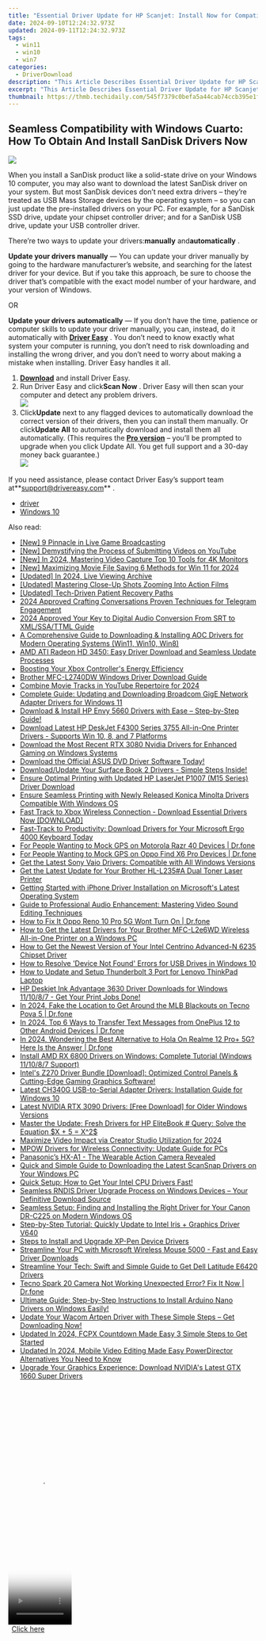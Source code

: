 ```yaml
---
title: "Essential Driver Update for HP Scanjet: Install Now for Compatibility with Windows 11, 8 &"
date: 2024-09-10T12:24:32.973Z
updated: 2024-09-11T12:24:32.973Z
tags:
  - win11
  - win10
  - win7
categories:
  - DriverDownload
description: "This Article Describes Essential Driver Update for HP Scanjet: Install Now for Compatibility with Windows 11, 8 &"
excerpt: "This Article Describes Essential Driver Update for HP Scanjet: Install Now for Compatibility with Windows 11, 8 &"
thumbnail: https://thmb.techidaily.com/545f7379c0befa5a44cab74ccb395e1f4653a53c66c0461613d4a49d7a7f9a57.jpg
---
```


## Seamless Compatibility with Windows Cuarto: How To Obtain And Install SanDisk Drivers Now

![](https://images.drivereasy.com/wp-content/uploads/2018/11/img_5be14e36185dc-300x164.jpg)

 When you install a SanDisk product like a solid-state drive on your Windows 10 computer, you may also want to download the latest SanDisk driver on your system. But most SanDisk devices don’t need extra drivers – they’re treated as USB Mass Storage devices by the operating system – so you can just update the pre-installed drivers on your PC. For example, for a SanDisk SSD drive, update your chipset controller driver; and for a SanDisk USB drive, update your USB controller driver.

 There’re two ways to update your drivers:**manually** and**automatically** .

**Update your drivers manually** — You can update your driver manually by going to the hardware manufacturer’s website, and searching for the latest driver for your device. But if you take this approach, be sure to choose the driver that’s compatible with the exact model number of your hardware, and your version of Windows.

OR

**Update your drivers automatically** — If you don’t have the time, patience or computer skills to update your driver manually, you can, instead, do it automatically with **[Driver Easy](https://tools.techidaily.com/drivereasy/download/)**  . You don’t need to know exactly what system your computer is running, you don’t need to risk downloading and installing the wrong driver, and you don’t need to worry about making a mistake when installing. Driver Easy handles it all.

1. **[Download](https://tools.techidaily.com/drivereasy/download/)**  and install Driver Easy.
2. Run Driver Easy and click**Scan Now** . Driver Easy will then scan your computer and detect any problem drivers.  
![](https://images.drivereasy.com/wp-content/uploads/2018/11/img_5be14ddebe57b.jpg)
3. Click**Update** next to any flagged devices to automatically download the correct version of their drivers, then you can install them manually. Or click**Update All** to automatically download and install them all automatically. (This requires the **[Pro version](https://tools.techidaily.com/drivereasy/download/)**  – you’ll be prompted to upgrade when you click Update All. You get full support and a 30-day money back guarantee.)  
![](https://images.drivereasy.com/wp-content/uploads/2018/11/img_5be14dc0825a9.jpg)

 If you need assistance, please contact Driver Easy’s support team at**<support@drivereasy.com>** .

* [driver](https://tools.techidaily.com/drivereasy/download/)
* [Windows 10](https://tools.techidaily.com/drivereasy/download/)

<ins class="adsbygoogle"
     style="display:block"
     data-ad-format="autorelaxed"
     data-ad-client="ca-pub-7571918770474297"
     data-ad-slot="1223367746"></ins>



<ins class="adsbygoogle"
     style="display:block"
     data-ad-client="ca-pub-7571918770474297"
     data-ad-slot="8358498916"
     data-ad-format="auto"
     data-full-width-responsive="true"></ins>





<span class="atpl-alsoreadstyle">Also read:</span>
<div><ul>
<li><a href="https://extra-resources.techidaily.com/new-9-pinnacle-in-live-game-broadcasting/"><u>[New] 9 Pinnacle in Live Game Broadcasting</u></a></li>
<li><a href="https://youtube-clips.techidaily.com/new-demystifying-the-process-of-submitting-videos-on-youtube/"><u>[New] Demystifying the Process of Submitting Videos on YouTube</u></a></li>
<li><a href="https://screen-mirroring-recording.techidaily.com/new-in-2024-mastering-video-capture-top-10-tools-for-4k-monitors/"><u>[New] In 2024, Mastering Video Capture Top 10 Tools for 4K Monitors</u></a></li>
<li><a href="https://screen-video-capture.techidaily.com/new-maximizing-movie-file-saving-6-methods-for-win-11-for-2024/"><u>[New] Maximizing Movie File Saving 6 Methods for Win 11 for 2024</u></a></li>
<li><a href="https://digital-screen-recording.techidaily.com/updated-in-2024-live-viewing-archive/"><u>[Updated] In 2024, Live Viewing Archive</u></a></li>
<li><a href="https://extra-support.techidaily.com/updated-mastering-close-up-shots-zooming-into-action-films/"><u>[Updated] Mastering Close-Up Shots Zooming Into Action Films</u></a></li>
<li><a href="https://some-guidance.techidaily.com/updated-tech-driven-patient-recovery-paths/"><u>[Updated] Tech-Driven Patient Recovery Paths</u></a></li>
<li><a href="https://fox-info.techidaily.com/2024-approved-crafting-conversations-proven-techniques-for-telegram-engagement/"><u>2024 Approved Crafting Conversations Proven Techniques for Telegram Engagement</u></a></li>
<li><a href="https://article-tips.techidaily.com/2024-approved-your-key-to-digital-audio-conversion-from-srt-to-xmlssattml-guide/"><u>2024 Approved Your Key to Digital Audio Conversion From SRT to XML/SSA/TTML Guide</u></a></li>
<li><a href="https://win-amazing.techidaily.com/a-comprehensive-guide-to-downloading-and-installing-aoc-drivers-for-modern-operating-systems-win11-win10-win8/"><u>A Comprehensive Guide to Downloading & Installing AOC Drivers for Modern Operating Systems (Win11, Win10, Win8)</u></a></li>
<li><a href="https://win-amazing.techidaily.com/amd-ati-radeon-hd-3450-easy-driver-download-and-seamless-update-processes/"><u>AMD ATI Radeon HD 3450: Easy Driver Download and Seamless Update Processes</u></a></li>
<li><a href="https://games-able.techidaily.com/boosting-your-xbox-controllers-energy-efficiency/"><u>Boosting Your Xbox Controller's Energy Efficiency</u></a></li>
<li><a href="https://win-amazing.techidaily.com/brother-mfc-l2740dw-windows-driver-download-guide/"><u>Brother MFC-L2740DW Windows Driver Download Guide</u></a></li>
<li><a href="https://extra-resources.techidaily.com/combine-movie-tracks-in-youtube-repertoire-for-2024/"><u>Combine Movie Tracks in YouTube Repertoire for 2024</u></a></li>
<li><a href="https://win-amazing.techidaily.com/complete-guide-updating-and-downloading-broadcom-gige-network-adapter-drivers-for-windows-11/"><u>Complete Guide: Updating and Downloading Broadcom GigE Network Adapter Drivers for Windows 11</u></a></li>
<li><a href="https://win-amazing.techidaily.com/download-and-install-hp-envy-5660-drivers-with-ease-step-by-step-guide/"><u>Download & Install HP Envy 5660 Drivers with Ease – Step-by-Step Guide!</u></a></li>
<li><a href="https://win-amazing.techidaily.com/download-latest-hp-deskjet-f4300-series-3755-all-in-one-printer-drivers-supports-win-10-8-and-7-platforms/"><u>Download Latest HP DeskJet F4300 Series 3755 All-in-One Printer Drivers - Supports Win 10, 8, and 7 Platforms</u></a></li>
<li><a href="https://win-amazing.techidaily.com/download-the-most-recent-rtx-3080-nvidia-drivers-for-enhanced-gaming-on-windows-systems/"><u>Download the Most Recent RTX 3080 Nvidia Drivers for Enhanced Gaming on Windows Systems</u></a></li>
<li><a href="https://win-amazing.techidaily.com/1722976840534-download-the-official-asus-dvd-driver-software-today/"><u>Download the Official ASUS DVD Driver Software Today!</u></a></li>
<li><a href="https://win-amazing.techidaily.com/downloadupdate-your-surface-book-2-drivers-simple-steps-inside/"><u>Download/Update Your Surface Book 2 Drivers - Simple Steps Inside!</u></a></li>
<li><a href="https://win-amazing.techidaily.com/ensure-optimal-printing-with-updated-hp-laserjet-p1007-m15-series-driver-download/"><u>Ensure Optimal Printing with Updated HP LaserJet P1007 (M15 Series) Driver Download</u></a></li>
<li><a href="https://win-amazing.techidaily.com/ensure-seamless-printing-with-newly-released-konica-minolta-drivers-compatible-with-windows-os/"><u>Ensure Seamless Printing with Newly Released Konica Minolta Drivers Compatible With Windows OS</u></a></li>
<li><a href="https://win-amazing.techidaily.com/fast-track-to-xbox-wireless-connection-download-essential-drivers-now-download/"><u>Fast Track to Xbox Wireless Connection - Download Essential Drivers Now [DOWNLOAD]</u></a></li>
<li><a href="https://win-amazing.techidaily.com/fast-track-to-productivity-download-drivers-for-your-microsoft-ergo-4000-keyboard-today/"><u>Fast-Track to Productivity: Download Drivers for Your Microsoft Ergo 4000 Keyboard Today</u></a></li>
<li><a href="https://android-location.techidaily.com/for-people-wanting-to-mock-gps-on-motorola-razr-40-devices-drfone-by-drfone-virtual/"><u>For People Wanting to Mock GPS on Motorola Razr 40 Devices | Dr.fone</u></a></li>
<li><a href="https://android-location.techidaily.com/for-people-wanting-to-mock-gps-on-oppo-find-x6-pro-devices-drfone-by-drfone-virtual/"><u>For People Wanting to Mock GPS on Oppo Find X6 Pro Devices | Dr.fone</u></a></li>
<li><a href="https://win-amazing.techidaily.com/get-the-latest-sony-vaio-drivers-compatible-with-all-windows-versions/"><u>Get the Latest Sony Vaio Drivers: Compatible with All Windows Versions</u></a></li>
<li><a href="https://win-amazing.techidaily.com/get-the-latest-update-for-your-brother-hl-l235a-dual-toner-laser-printer/"><u>Get the Latest Update for Your Brother HL-L235#A Dual Toner Laser Printer</u></a></li>
<li><a href="https://win-amazing.techidaily.com/getting-started-with-iphone-driver-installation-on-microsofts-latest-operating-system/"><u>Getting Started with iPhone Driver Installation on Microsoft's Latest Operating System</u></a></li>
<li><a href="https://media-tips.techidaily.com/guide-to-professional-audio-enhancement-mastering-video-sound-editing-techniques/"><u>Guide to Professional Audio Enhancement: Mastering Video Sound Editing Techniques</u></a></li>
<li><a href="https://howto.techidaily.com/how-to-fix-it-oppo-reno-10-pro-5g-wont-turn-on-drfone-by-drfone-fix-android-problems-fix-android-problems/"><u>How to Fix It Oppo Reno 10 Pro 5G Wont Turn On | Dr.fone</u></a></li>
<li><a href="https://win-amazing.techidaily.com/how-to-get-the-latest-drivers-for-your-brother-mfc-l2e6wd-wireless-all-in-one-printer-on-a-windows-pc/"><u>How to Get the Latest Drivers for Your Brother MFC-L2e6WD Wireless All-in-One Printer on a Windows PC</u></a></li>
<li><a href="https://win-amazing.techidaily.com/how-to-get-the-newest-version-of-your-intel-centrino-advanced-n-6235-chipset-driver/"><u>How to Get the Newest Version of Your Intel Centrino Advanced-N 6235 Chipset Driver</u></a></li>
<li><a href="https://win-amazing.techidaily.com/how-to-resolve-device-not-found-errors-for-usb-drives-in-windows-10/"><u>How to Resolve 'Device Not Found' Errors for USB Drives in Windows 10</u></a></li>
<li><a href="https://win-amazing.techidaily.com/how-to-update-and-setup-thunderbolt-3-port-for-lenovo-thinkpad-laptop/"><u>How to Update and Setup Thunderbolt 3 Port for Lenovo ThinkPad Laptop</u></a></li>
<li><a href="https://win-dash.techidaily.com/1722958421392-hp-deskjet-ink-advantage-3630-driver-downloads-for-windows-111087-get-your-print-jobs-done/"><u>HP Deskjet Ink Advantage 3630 Driver Downloads for Windows 11/10/8/7 - Get Your Print Jobs Done!</u></a></li>
<li><a href="https://review-topics.techidaily.com/in-2024-fake-the-location-to-get-around-the-mlb-blackouts-on-tecno-pova-5-drfone-by-drfone-virtual-android/"><u>In 2024, Fake the Location to Get Around the MLB Blackouts on Tecno Pova 5 | Dr.fone</u></a></li>
<li><a href="https://android-transfer.techidaily.com/in-2024-top-6-ways-to-transfer-text-messages-from-oneplus-12-to-other-android-devices-drfone-by-drfone-transfer-from-android-transfer-from-android/"><u>In 2024, Top 6 Ways to Transfer Text Messages from OnePlus 12 to Other Android Devices | Dr.fone</u></a></li>
<li><a href="https://phone-solutions.techidaily.com/in-2024-wondering-the-best-alternative-to-hola-on-realme-12-proplus-5g-here-is-the-answer-drfone-by-drfone-virtual-android/"><u>In 2024, Wondering the Best Alternative to Hola On Realme 12 Pro+ 5G? Here Is the Answer | Dr.fone</u></a></li>
<li><a href="https://win-amazing.techidaily.com/install-amd-rx-6800-drivers-on-windows-complete-tutorial-windows-111087-support/"><u>Install AMD RX 6800 Drivers on Windows: Complete Tutorial (Windows 11/10/8/7 Support)</u></a></li>
<li><a href="https://win-amazing.techidaily.com/intels-z270-driver-bundle-download-optimized-control-panels-and-cutting-edge-gaming-graphics-software/"><u>Intel's Z270 Driver Bundle [Download]: Optimized Control Panels & Cutting-Edge Gaming Graphics Software!</u></a></li>
<li><a href="https://win-amazing.techidaily.com/latest-ch340g-usb-to-serial-adapter-drivers-installation-guide-for-windows-10/"><u>Latest CH340G USB-to-Serial Adapter Drivers: Installation Guide for Windows 10</u></a></li>
<li><a href="https://win-amazing.techidaily.com/latest-nvidia-rtx-3090-drivers-free-download-for-older-windows-versions/"><u>Latest NVIDIA RTX 3090 Drivers: [Free Download] for Older Windows Versions</u></a></li>
<li><a href="https://win-amazing.techidaily.com/master-the-update-fresh-drivers-for-hp-elitebook-query-solve-the-equation-x-plus-5-x2/"><u>Master the Update: Fresh Drivers for HP EliteBook # Query: Solve the Equation $X + 5 = X^2$</u></a></li>
<li><a href="https://youtube-help.techidaily.com/maximize-video-impact-via-creator-studio-utilization-for-2024/"><u>Maximize Video Impact via Creator Studio Utilization for 2024</u></a></li>
<li><a href="https://win-amazing.techidaily.com/mpow-drivers-for-wireless-connectivity-update-guide-for-pcs/"><u>MPOW Drivers for Wireless Connectivity: Update Guide for PCs</u></a></li>
<li><a href="https://fox-helps.techidaily.com/panasonics-hx-a1-the-wearable-action-camera-revealed/"><u>Panasonic’s HX-A1 - The Wearable Action Camera Revealed</u></a></li>
<li><a href="https://win-amazing.techidaily.com/quick-and-simple-guide-to-downloading-the-latest-scansnap-drivers-on-your-windows-pc/"><u>Quick and Simple Guide to Downloading the Latest ScanSnap Drivers on Your Windows PC</u></a></li>
<li><a href="https://win-amazing.techidaily.com/quick-setup-how-to-get-your-intel-cpu-drivers-fast/"><u>Quick Setup: How to Get Your Intel CPU Drivers Fast!</u></a></li>
<li><a href="https://win-amazing.techidaily.com/seamless-rndis-driver-upgrade-process-on-windows-devices-your-definitive-download-source/"><u>Seamless RNDIS Driver Upgrade Process on Windows Devices – Your Definitive Download Source</u></a></li>
<li><a href="https://win-amazing.techidaily.com/seamless-setup-finding-and-installing-the-right-driver-for-your-canon-dr-c225-on-modern-windows-os/"><u>Seamless Setup: Finding and Installing the Right Driver for Your Canon DR-C225 on Modern Windows OS</u></a></li>
<li><a href="https://win-amazing.techidaily.com/1722960158340-step-by-step-tutorial-quickly-update-to-intel-iris-plus-graphics-driver-v640/"><u>Step-by-Step Tutorial: Quickly Update to Intel Iris + Graphics Driver V640</u></a></li>
<li><a href="https://win-amazing.techidaily.com/steps-to-install-and-upgrade-xp-pen-device-drivers/"><u>Steps to Install and Upgrade XP-Pen Device Drivers</u></a></li>
<li><a href="https://driver-download.techidaily.com/streamline-your-pc-with-microsoft-wireless-mouse-5000-fast-and-easy-driver-downloads/"><u>Streamline Your PC with Microsoft Wireless Mouse 5000 - Fast and Easy Driver Downloads</u></a></li>
<li><a href="https://win-amazing.techidaily.com/streamline-your-tech-swift-and-simple-guide-to-get-dell-latitude-e6420-drivers/"><u>Streamline Your Tech: Swift and Simple Guide to Get Dell Latitude E6420 Drivers</u></a></li>
<li><a href="https://howto.techidaily.com/tecno-spark-20-camera-not-working-unexpected-error-fix-it-now-drfone-by-drfone-fix-android-problems-fix-android-problems/"><u>Tecno Spark 20 Camera Not Working Unexpected Error? Fix It Now | Dr.fone</u></a></li>
<li><a href="https://win-amazing.techidaily.com/ultimate-guide-step-by-step-instructions-to-install-arduino-nano-drivers-on-windows-easily/"><u>Ultimate Guide: Step-by-Step Instructions to Install Arduino Nano Drivers on Windows Easily!</u></a></li>
<li><a href="https://win-amazing.techidaily.com/update-your-wacom-artpen-driver-with-these-simple-steps-get-downloading-now/"><u>Update Your Wacom Artpen Driver with These Simple Steps – Get Downloading Now!</u></a></li>
<li><a href="https://ai-video-apps.techidaily.com/updated-in-2024-fcpx-countdown-made-easy-3-simple-steps-to-get-started/"><u>Updated In 2024, FCPX Countdown Made Easy 3 Simple Steps to Get Started</u></a></li>
<li><a href="https://ai-video-tools.techidaily.com/updated-in-2024-mobile-video-editing-made-easy-powerdirector-alternatives-you-need-to-know/"><u>Updated In 2024, Mobile Video Editing Made Easy PowerDirector Alternatives You Need to Know</u></a></li>
<li><a href="https://win-amazing.techidaily.com/upgrade-your-graphics-experience-download-nvidias-latest-gtx-1660-super-drivers/"><u>Upgrade Your Graphics Experience: Download NVIDIA's Latest GTX 1660 Super Drivers</u></a></li>
</ul></div>









<!-- affiliate ads begin -->
<span id="1975562">
					<video width="128" height="480" style="cursor:pointer"
           poster="//a.impactradius-go.com/display-clicktoplayimage/1975562.png"
           onclick="if(!this.playClicked){this.play();this.setAttribute('controls',true);this.playClicked=true;}">
	   <source src="//a.impactradius-go.com/display-ad/22993-1975562">
	   <img src="//a.impactradius-go.com/display-clicktoplayimage/1975562.png" style="border: none; height: 100%; width: 100%; object-fit: contain">
	</video>
	<div style="width:80px;text-align:center"><a href="javascript:window.open(decodeURIComponent('https%3A%2F%2Fhomestyler.sjv.io%2Fc%2F5597632%2F1975562%2F22993'), '_blank');void(0);">Click here</a></div>
</span>
<img height="0" width="0" src="https://imp.pxf.io/i/5597632/1975562/22993" style="position:absolute;visibility:hidden;" border="0" />
<!-- affiliate ads end -->



